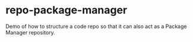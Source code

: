 # repo-package-manager
Demo of how to structure a code repo so that it can also act as a Package Manager repository.
